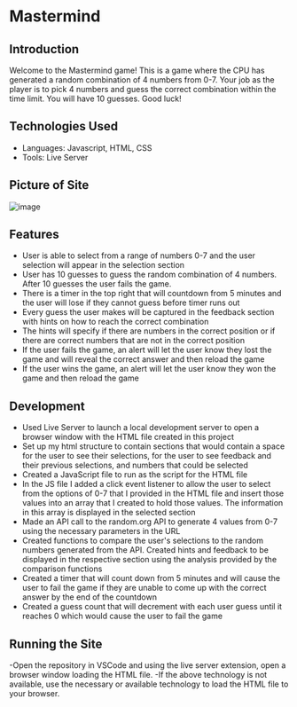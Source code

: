# Mastermind

## Introduction
Welcome to the Mastermind game! This is a game where the CPU has generated a random combination of 4 numbers from 0-7. Your job as the player is to pick 4 numbers and guess the correct combination within the time limit. You will have 10 guesses. Good luck!

## Technologies Used
- Languages: Javascript, HTML, CSS
- Tools: Live Server

## Picture of Site
![image](https://user-images.githubusercontent.com/99838762/211006294-72b12938-5633-47e8-8266-0ca4e2db751f.png)

## Features
- User is able to select from a range of numbers 0-7 and the user selection will appear in the selection section
- User has 10 guesses to guess the random combination of 4 numbers. After 10 guesses the user fails the game.
- There is a timer in the top right that will countdown from 5 minutes and the user will lose if they cannot guess before timer runs out
- Every guess the user makes will be captured in the feedback section with hints on how to reach the correct combination
- The hints will specify if there are numbers in the correct position or if there are correct numbers that are not in the correct position
- If the user fails the game, an alert will let the user know they lost the game and will reveal the correct answer and then reload the game
- If the user wins the game, an alert will let the user know they won the game and then reload the game

## Development
- Used Live Server to launch a local development server to open a browser window with the HTML file created in this project
- Set up my html structure to contain sections that would contain a space for the user to see their selections, for the user to see feedback and their previous selections, and numbers that could be selected
- Created a JavaScript file to run as the script for the HTML file
- In the JS file I added a click event listener to allow the user to select from the options of 0-7 that I provided in the HTML file and insert those values into an array that I created to hold those values. The information in this array is displayed in the selected section
- Made an API call to the random.org API to generate 4 values from 0-7 using the necessary parameters in the URL
- Created functions to compare the user's selections to the random numbers generated from the API. Created hints and feedback to be displayed in the respective section using the analysis provided by the comparison functions
- Created a timer that will count down from 5 minutes and will cause the user to fail the game if they are unable to come up with the correct answer by the end of the countdown
- Created a guess count that will decrement with each user guess until it reaches 0 which would cause the user to fail the game

## Running the Site
-Open the repository in VSCode and using the live server extension, open a browser window loading the HTML file.
-If the above technology is not available, use the necessary or available technology to load the HTML file to your browser.

